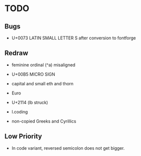 # TODO

## Bugs

-   U+0073 LATIN SMALL LETTER S after conversion to fontforge

## Redraw

-   feminine ordinal (^a) misaligned

-   U+00B5 MICRO SIGN

-   capital and small eth and thorn

-   Euro

-   U+2114 (lb struck)

-   l.coding

-   non-copied Greeks and Cyrillics

## Low Priority

-   In code variant, reversed semicolon does not get bigger.

